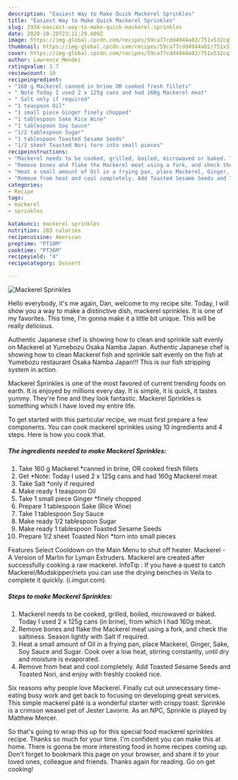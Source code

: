 ```yaml
---
description: "Easiest Way to Make Quick Mackerel Sprinkles"
title: "Easiest Way to Make Quick Mackerel Sprinkles"
slug: 2934-easiest-way-to-make-quick-mackerel-sprinkles
date: 2020-10-20T23:11:29.609Z
image: https://img-global.cpcdn.com/recipes/59ca77cdd4944a82/751x532cq70/mackerel-sprinkles-recipe-main-photo.jpg
thumbnail: https://img-global.cpcdn.com/recipes/59ca77cdd4944a82/751x532cq70/mackerel-sprinkles-recipe-main-photo.jpg
cover: https://img-global.cpcdn.com/recipes/59ca77cdd4944a82/751x532cq70/mackerel-sprinkles-recipe-main-photo.jpg
author: Lawrence Mendez
ratingvalue: 3.7
reviewcount: 10
recipeingredient:
- "160 g Mackerel canned in brine OR cooked fresh fillets"
- " Note Today I used 2 x 125g cans and had 160g Mackerel meat"
- " Salt only if required"
- "1 teaspoon Oil"
- "1 small piece Ginger finely chopped"
- "1 tablespoon Sake Rice Wine"
- "1 tablespoon Soy Sauce"
- "1/2 tablespoon Sugar"
- "1 tablespoon Toasted Sesame Seeds"
- "1/2 sheet Toasted Nori torn into small pieces"
recipeinstructions:
- "Mackerel needs to be cooked, grilled, boiled, microwaved or baked. Today I used 2 x 125g cans (in brine), from which I had 160g meat."
- "Remove bones and flake the Mackerel meat using a fork, and check the saltiness. Season lightly with Salt if required."
- "Heat a small amount of Oil in a frying pan, place Mackerel, Ginger, Sake, Soy Sauce and Sugar. Cook over a low heat, stirring constantly, until dry and moisture is evaporated."
- "Remove from heat and cool completely. Add Toasted Sesame Seeds and Toasted Nori, and enjoy with freshly cooked rice."
categories:
- Recipe
tags:
- mackerel
- sprinkles

katakunci: mackerel sprinkles 
nutrition: 283 calories
recipecuisine: American
preptime: "PT10M"
cooktime: "PT36M"
recipeyield: "4"
recipecategory: Dessert

---
```



![Mackerel Sprinkles](https://img-global.cpcdn.com/recipes/59ca77cdd4944a82/751x532cq70/mackerel-sprinkles-recipe-main-photo.jpg)

Hello everybody, it's me again, Dan, welcome to my recipe site. Today, I will show you a way to make a distinctive dish, mackerel sprinkles. It is one of my favorites. This time, I'm gonna make it a little bit unique. This will be really delicious.

Authentic Japanese chef is showing how to clean and sprinkle salt evenly on Mackerel at Yumebozu Osaka Namba Japan. Authentic Japanese chef is showing how to clean Mackerel fish and sprinkle salt evenly on the fish at Yumebozu restaurant Osaka Namba Japan!!! This is our fish stripping system in action.

Mackerel Sprinkles is one of the most favored of current trending foods on earth. It is enjoyed by millions every day. It is simple, it is quick, it tastes yummy. They're fine and they look fantastic. Mackerel Sprinkles is something which I have loved my entire life.


To get started with this particular recipe, we must first prepare a few components. You can cook mackerel sprinkles using 10 ingredients and 4 steps. Here is how you cook that.

<!--inarticleads1-->

##### The ingredients needed to make Mackerel Sprinkles:

1. Take 160 g Mackerel *canned in brine, OR cooked fresh fillets
1. Get  *Note: Today I used 2 x 125g cans and had 160g Mackerel meat
1. Take  Salt *only if required
1. Make ready 1 teaspoon Oil
1. Take 1 small piece Ginger *finely chopped
1. Prepare 1 tablespoon Sake (Rice Wine)
1. Take 1 tablespoon Soy Sauce
1. Make ready 1/2 tablespoon Sugar
1. Make ready 1 tablespoon Toasted Sesame Seeds
1. Prepare 1/2 sheet Toasted Nori *torn into small pieces


Features Select Cooldown on the Main Menu to shut off heater. Mackerel - A Version of Marlin for Lyman Extruders. Mackerel are created after successfully cooking a raw mackerel. InfoTip : If you have a quest to catch Mackerel/Mudskipper/nets you can use the drying benches in Veila to complete it quickly. (i.imgur.com). 

<!--inarticleads2-->

##### Steps to make Mackerel Sprinkles:

1. Mackerel needs to be cooked, grilled, boiled, microwaved or baked. Today I used 2 x 125g cans (in brine), from which I had 160g meat.
1. Remove bones and flake the Mackerel meat using a fork, and check the saltiness. Season lightly with Salt if required.
1. Heat a small amount of Oil in a frying pan, place Mackerel, Ginger, Sake, Soy Sauce and Sugar. Cook over a low heat, stirring constantly, until dry and moisture is evaporated.
1. Remove from heat and cool completely. Add Toasted Sesame Seeds and Toasted Nori, and enjoy with freshly cooked rice.


Six reasons why people love Mackerel. Finally cut out unnecessary time-eating busy work and get back to focusing on developing great services. This simple mackerel pâté is a wonderful starter with crispy toast. Sprinkle is a crimson weasel pet of Jester Lavorre. As an NPC, Sprinkle is played by Matthew Mercer. 

So that's going to wrap this up for this special food mackerel sprinkles recipe. Thanks so much for your time. I'm confident you can make this at home. There is gonna be more interesting food in home recipes coming up. Don't forget to bookmark this page on your browser, and share it to your loved ones, colleague and friends. Thanks again for reading. Go on get cooking!
